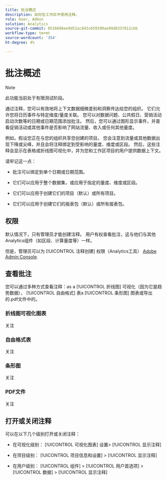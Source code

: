 ```yaml
---
title: 批注概述
description: 如何在工作区中使用注释。
role: User, Admin
solution: Analytics
source-git-commit: 0516696ee9d51ac843c659390ae99d8337812cbb
workflow-type: tm+mt
source-wordcount: '354'
ht-degree: 4%

---
```


# 批注概述

>[!NOTE]
>
>此功能当前处于有限测试阶段。

通过注释，您可以有效地将上下文数据细微差别和洞察传达给您的组织。 它们允许您将日历事件与特定维度/量度关联。 您可以对数据问题、公共假日、营销活动启动次数等的日期或日期范围添加批注。 然后，您可以通过图形显示事件，并查看促销活动或其他事件是否影响了网站流量、收入或任何其他量度。

例如，假设您正在与您的组织共享您创建的项目。 您会注意到流量或其他数据出现下降或尖峰，并且会将注释绑定到受影响的量度、维度或区段。 然后，这些注释会显示在表格或折线图可视化中，并为您和工作区项目的用户提供数据上下文。

请牢记这一点：

* 批注可以绑定到单个日期或日期范围。

* 它们可以应用于整个数据集，或应用于指定的量度、维度或区段。

* 它们可以应用于创建它们的项目（默认）或所有项目。

* 它们可以应用于创建它们的报表包（默认）或所有报表包。

## 权限

默认情况下，只有管理员才能创建注释。 用户有权查看批注，这与他们与其他Analytics组件（如区段、计算量度等）一样。

但是，管理员可以为 [!UICONTROL 注释创建] 权限（Analytics工具） [Adobe Admin Console](https://experienceleague.adobe.com/docs/analytics/admin/admin-console/permissions/analytics-tools.html?lang=en).

## 查看批注

您可以通过多种方式查看注释：as a [!UICONTROL 折线图] 可视化（因为它是趋势数据）， [!UICONTROL 自由格式] 表a [!UICONTROL 条形图] 图表或导出的.pdf文件中的。

### 折线图可视化图表

关注

### 自由格式表

关注

### 条形图

关注

### PDF文件

关注

## 打开或关闭注释

可以在以下几个级别打开或关闭注释：

* 在可视化级别： [!UICONTROL 可视化图表] 设置> [!UICONTROL 显示注释]

* 在项目级别： [!UICONTROL 项目信息和设置] > [!UICONTROL 显示注释]

* 在用户级别： [!UICONTROL 组件] > [!UICONTROL 用户首选项] > [!UICONTROL 数据] > [!UICONTROL 显示注释]

